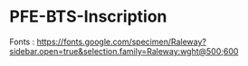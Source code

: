 # PFE-BTS-Inscription
Fonts : https://fonts.google.com/specimen/Raleway?sidebar.open=true&selection.family=Raleway:wght@500;600

